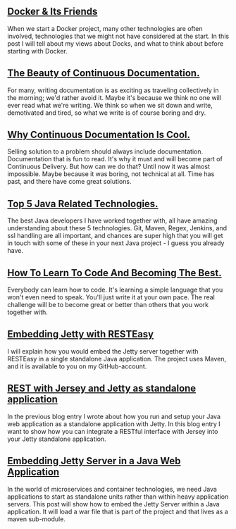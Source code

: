 ## [Docker & Its Friends](docker-never-comes-alone)
When we start a Docker project, many other technologies are often involved, 
technologies that we might not have considered at the start. 
In this post I will tell about my views about Docks, and what to think about before starting with Docker.

## [The Beauty of Continuous Documentation.](continuously-documentation)
For many, writing documentation is as exciting as traveling collectively in the morning; 
we'd rather avoid it. Maybe it's because we think no one will ever read what we're writing. 
We think so when we sit down and write, demotivated and tired, so what we write is of course boring and dry.

## [Why Continuous Documentation Is Cool.](why-continuous-documentation-is-cool)
Selling solution to a problem should always include documentation. Documentation that is fun to read.
It's why it must and will become part of Continuous Delivery. But how can we do that? 
Until now it was almost impossible. Maybe because it was boring, not technical at all.
Time has past, and there have come great solutions.

## [Top 5 Java Related Technologies.](top-java-technologies)
The best Java developers I have worked together with, all have amazing understanding about
these 5 technologies. Git, Maven, Regex, Jenkins, and ssl handling are all important, and 
chances are super high that you will get in touch with some of these in your next Java project - 
I guess you already have. 
   
## [How To Learn To Code And Becoming The Best.](how-to-learn-to-code-and-becoming-the-best)
Everybody can learn how to code. 
It's learning a simple language that you won't even need to speak. 
You'll just write it at your own pace. 
The real challenge will be to become great 
or better than others that you work together with.

## [Embedding Jetty with RESTEasy](embedding-jetty-with-resteasy)
I will explain how you would embed the Jetty server 
together with RESTEasy in a single standalone Java application. 
The project uses Maven, and it is available to you on my GitHub-account.

## [REST with Jersey and Jetty as standalone application](rest-with-jersey-and-jetty-as-standalone-application)
In the previous blog entry I wrote about how you run and setup your Java web application as 
a standalone application with Jetty. In this blog entry I want to show how 
you can integrate a RESTful interface with Jersey into your Jetty standalone application.

## [Embedding Jetty Server in a Java Web Application](embedding-jetty-in-java-web-application)
In the world of microservices and container technologies, 
we need Java applications to start as standalone units rather than 
within heavy application servers. This post will show how to embed the Jetty Server 
within a Java application. It will load a war file that is part of the project and 
that lives as a maven sub-module.
